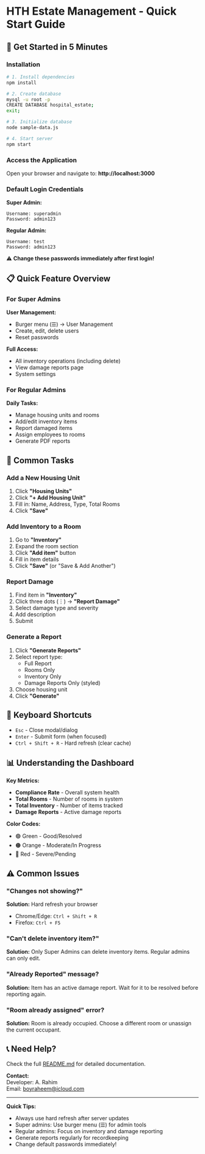 # HTH Estate Management - Quick Start Guide

## 🚀 Get Started in 5 Minutes

### Installation
```bash
# 1. Install dependencies
npm install

# 2. Create database
mysql -u root -p
CREATE DATABASE hospital_estate;
exit;

# 3. Initialize database
node sample-data.js

# 4. Start server
npm start
```

### Access the Application
Open your browser and navigate to: **http://localhost:3000**

### Default Login Credentials

**Super Admin:**
```
Username: superadmin
Password: admin123
```

**Regular Admin:**
```
Username: test
Password: admin123
```

⚠️ **Change these passwords immediately after first login!**

## 📋 Quick Feature Overview

### For Super Admins

**User Management:**
- Burger menu (☰) → User Management
- Create, edit, delete users
- Reset passwords

**Full Access:**
- All inventory operations (including delete)
- View damage reports page
- System settings

### For Regular Admins

**Daily Tasks:**
- Manage housing units and rooms
- Add/edit inventory items
- Report damaged items
- Assign employees to rooms
- Generate PDF reports

## 🎯 Common Tasks

### Add a New Housing Unit
1. Click **"Housing Units"**
2. Click **"+ Add Housing Unit"**
3. Fill in: Name, Address, Type, Total Rooms
4. Click **"Save"**

### Add Inventory to a Room
1. Go to **"Inventory"**
2. Expand the room section
3. Click **"Add item"** button
4. Fill in item details
5. Click **"Save"** (or "Save & Add Another")

### Report Damage
1. Find item in **"Inventory"**
2. Click three dots (⋮) → **"Report Damage"**
3. Select damage type and severity
4. Add description
5. Submit

### Generate a Report
1. Click **"Generate Reports"**
2. Select report type:
   - Full Report
   - Rooms Only
   - Inventory Only
   - Damage Reports Only (styled)
3. Choose housing unit
4. Click **"Generate"**

## 🔑 Keyboard Shortcuts

- `Esc` - Close modal/dialog
- `Enter` - Submit form (when focused)
- `Ctrl + Shift + R` - Hard refresh (clear cache)

## 📊 Understanding the Dashboard

**Key Metrics:**
- **Compliance Rate** - Overall system health
- **Total Rooms** - Number of rooms in system
- **Total Inventory** - Number of items tracked
- **Damage Reports** - Active damage reports

**Color Codes:**
- 🟢 Green - Good/Resolved
- 🟠 Orange - Moderate/In Progress
- 🔴 Red - Severe/Pending

## ⚠️ Common Issues

### "Changes not showing?"
**Solution:** Hard refresh your browser
- Chrome/Edge: `Ctrl + Shift + R`
- Firefox: `Ctrl + F5`

### "Can't delete inventory item?"
**Solution:** Only Super Admins can delete inventory items. Regular admins can only edit.

### "Already Reported" message?
**Solution:** Item has an active damage report. Wait for it to be resolved before reporting again.

### "Room already assigned" error?
**Solution:** Room is already occupied. Choose a different room or unassign the current occupant.

## 📞 Need Help?

Check the full [README.md](README.md) for detailed documentation.

**Contact:**  
Developer: A. Rahim  
Email: boyraheem@icloud.com

---

**Quick Tips:**
- Always use hard refresh after server updates
- Super admins: Use burger menu (☰) for admin tools
- Regular admins: Focus on inventory and damage reporting
- Generate reports regularly for recordkeeping
- Change default passwords immediately!
